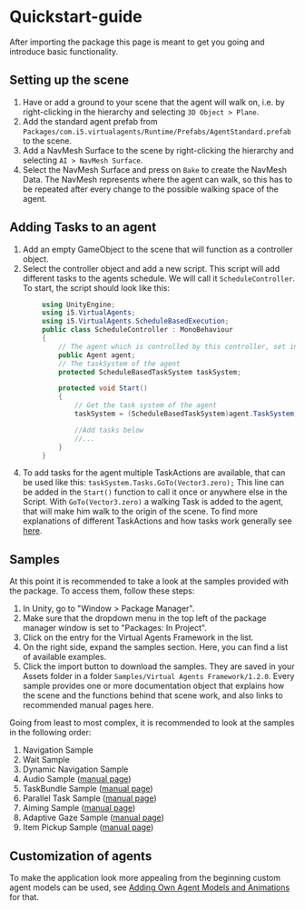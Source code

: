 # Quickstart-guide

After importing the package this page is meant to get you going and introduce basic functionality.

## Setting up the scene
1. Have or add a ground to your scene that the agent will walk on, i.e. by right-clicking in the hierarchy and selecting ``3D Object > Plane``.
2. Add the standard agent prefab from ``Packages/com.i5.virtualagents/Runtime/Prefabs/AgentStandard.prefab`` to the scene.
3. Add a NavMesh Surface to the scene by right-clicking the hierarchy and selecting ``AI > NavMesh Surface``. 
4. Select the NavMesh Surface and press on `Bake` to create the NavMesh Data. The NavMesh represents where the agent can walk, so this has to be repeated after every change to the possible walking space of the agent.
## Adding Tasks to an agent
1. Add an empty GameObject to the scene that will function as a controller object.
2. Select the controller object and add a new script. This script will add different tasks to the agents schedule. We will call it ``ScheduleController``. To start, the script should look like this:

```C#
        using UnityEngine;
        using i5.VirtualAgents;
        using i5.VirtualAgents.ScheduleBasedExecution;
        public class ScheduleController : MonoBehaviour
        {
            // The agent which is controlled by this controller, set in the inspector
            public Agent agent;
            // The taskSystem of the agent
            protected ScheduleBasedTaskSystem taskSystem;

            protected void Start()
            {
                // Get the task system of the agent
                taskSystem = (ScheduleBasedTaskSystem)agent.TaskSystem;

                //Add tasks below
                //...
            }
        }
```

4. To add tasks for the agent multiple TaskActions are available, that can be used like this:
    ```taskSystem.Tasks.GoTo(Vector3.zero);```
This line can be added in the ``Start()`` function to call it once or anywhere else in the Script.
With ``GoTo(Vector3.zero)`` a walking Task is added to the agent, that will make him walk to the origin of the scene.
To find more explanations of different TaskActions and how tasks work generally see [here](task-system.md#shortcuts).

## Samples
At this point it is recommended to take a look at the samples provided with the package. To access them, follow these steps:
1. In Unity, go to "Window > Package Manager".
2. Make sure that the dropdown menu in the top left of the package manager window is set to "Packages: In Project".
3. Click on the entry for the Virtual Agents Framework in the list.
4. On the right side, expand the samples section.
   Here, you can find a list of available examples.
5. Click the import button to download the samples.
   They are saved in your Assets folder in a folder ``Samples/Virtual Agents Framework/1.2.0``. Every sample provides one or more documentation object that explains how the scene and the functions behind that scene work, and also links to recommended manual pages here.

Going from least to most complex, it is recommended to look at the samples in the following order: 
1. Navigation Sample
2. Wait Sample
3. Dynamic Navigation Sample
4. Audio Sample ([manual page](audio.md))
5. TaskBundle Sample ([manual page](task-bundle.md))
6. Parallel Task Sample ([manual page](parallel-tasks.md))
7. Aiming Sample ([manual page](aiming.md))
8. Adaptive Gaze Sample ([manual page](adaptive-gaze.md))
9. Item Pickup Sample ([manual page](items.md))

## Customization of agents
To make the application look more appealing from the beginning custom agent models can be used, see [Adding Own Agent Models and Animations](own-agents.md) for that.
